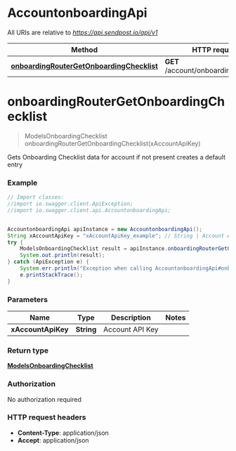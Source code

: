 # AccountonboardingApi

All URIs are relative to *https://api.sendpost.io/api/v1*

Method | HTTP request | Description
------------- | ------------- | -------------
[**onboardingRouterGetOnboardingChecklist**](AccountonboardingApi.md#onboardingRouterGetOnboardingChecklist) | **GET** /account/onboarding/checklist | 


<a name="onboardingRouterGetOnboardingChecklist"></a>
# **onboardingRouterGetOnboardingChecklist**
> ModelsOnboardingChecklist onboardingRouterGetOnboardingChecklist(xAccountApiKey)



Gets Onboarding Checklist data for account if not present creates a default entry

### Example
```java
// Import classes:
//import io.swagger.client.ApiException;
//import io.swagger.client.api.AccountonboardingApi;


AccountonboardingApi apiInstance = new AccountonboardingApi();
String xAccountApiKey = "xAccountApiKey_example"; // String | Account API Key
try {
    ModelsOnboardingChecklist result = apiInstance.onboardingRouterGetOnboardingChecklist(xAccountApiKey);
    System.out.println(result);
} catch (ApiException e) {
    System.err.println("Exception when calling AccountonboardingApi#onboardingRouterGetOnboardingChecklist");
    e.printStackTrace();
}
```

### Parameters

Name | Type | Description  | Notes
------------- | ------------- | ------------- | -------------
 **xAccountApiKey** | **String**| Account API Key |

### Return type

[**ModelsOnboardingChecklist**](ModelsOnboardingChecklist.md)

### Authorization

No authorization required

### HTTP request headers

 - **Content-Type**: application/json
 - **Accept**: application/json

